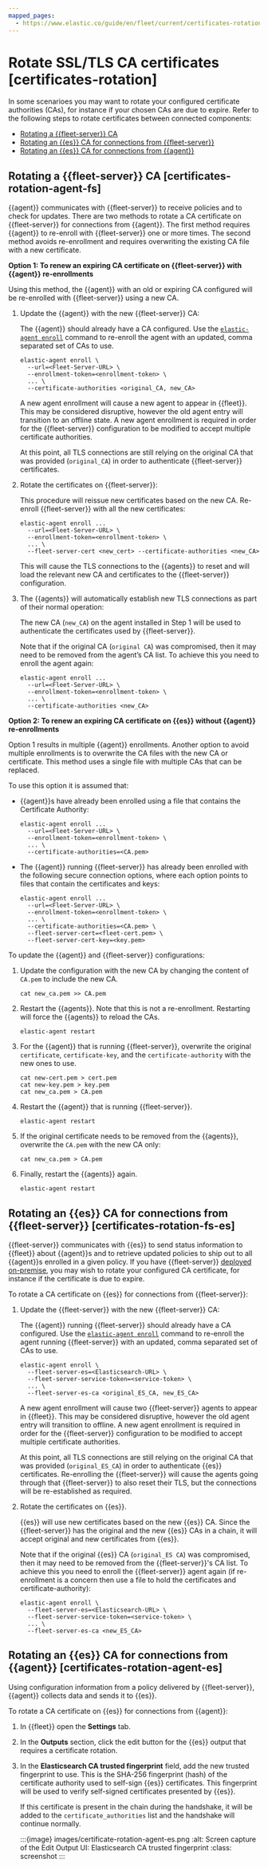 ```yaml
---
mapped_pages:
  - https://www.elastic.co/guide/en/fleet/current/certificates-rotation.html
---
```


# Rotate SSL/TLS CA certificates [certificates-rotation]

In some scenarioes you may want to rotate your configured certificate authorities (CAs), for instance if your chosen CAs are due to expire. Refer to the following steps to rotate certificates between connected components:

* [Rotating a {{fleet-server}} CA](#certificates-rotation-agent-fs)
* [Rotating an {{es}} CA for connections from {{fleet-server}}](#certificates-rotation-fs-es)
* [Rotating an {{es}} CA for connections from {{agent}}](#certificates-rotation-agent-es)


## Rotating a {{fleet-server}} CA [certificates-rotation-agent-fs]

{{agent}} communicates with {{fleet-server}} to receive policies and to check for updates. There are two methods to rotate a CA certificate on {{fleet-server}} for connections from {{agent}}. The first method requires {{agent}} to re-enroll with {{fleet-server}} one or more times. The second method avoids re-enrollment and requires overwriting the existing CA file with a new certificate.

**Option 1: To renew an expiring CA certificate on {{fleet-server}} with {{agent}} re-enrollments**

Using this method, the {{agent}} with an old or expiring CA configured will be re-enrolled with {{fleet-server}} using a new CA.

1. Update the {{agent}} with the new {{fleet-server}} CA:

    The {{agent}} should already have a CA configured. Use the [`elastic-agent enroll`](/reference/ingestion-tools/fleet/agent-command-reference.md#elastic-agent-enroll-command) command to re-enroll the agent with an updated, comma separated set of CAs to use.

    ```shell
    elastic-agent enroll \
      --url=<Fleet-Server-URL> \
      --enrollment-token=<enrollment-token> \
      ... \
      --certificate-authorities <original_CA, new_CA>
    ```

    A new agent enrollment will cause a new agent to appear in {{fleet}}. This may be considered disruptive, however the old agent entry will transition to an offline state. A new agent enrollment is required in order for the {{fleet-server}} configuration to be modified to accept multiple certificate authorities.

    At this point, all TLS connections are still relying on the original CA that was provided (`original_CA`) in order to authenticate {{fleet-server}} certificates.

2. Rotate the certificates on {{fleet-server}}:

    This procedure will reissue new certificates based on the new CA. Re-enroll {{fleet-server}} with all the new certificates:

    ```shell
    elastic-agent enroll ...
      --url=<Fleet-Server-URL> \
      --enrollment-token=<enrollment-token> \
      ... \
      --fleet-server-cert <new_cert> --certificate-authorities <new_CA>
    ```

    This will cause the TLS connections to the {{agents}} to reset and will load the relevant new CA and certificates to the {{fleet-server}} configuration.

3. The {{agents}} will automatically establish new TLS connections as part of their normal operation:

    The new CA (`new_CA`) on the agent installed in Step 1 will be used to authenticate the certificates used by {{fleet-server}}.

    Note that if the original CA (`original CA`) was compromised, then it may need to be removed from the agent’s CA list. To achieve this you need to enroll the agent again:

    ```shell
    elastic-agent enroll ...
      --url=<Fleet-Server-URL> \
      --enrollment-token=<enrollment-token> \
      ... \
      --certificate-authorities <new_CA>
    ```


**Option 2: To renew an expiring CA certificate on {{es}} without {{agent}} re-enrollments**

Option 1 results in multiple {{agent}} enrollments. Another option to avoid multiple enrollments is to overwrite the CA files with the new CA or certificate. This method uses a single file with multiple CAs that can be replaced.

To use this option it is assumed that:

* {{agent}}s have already been enrolled using a file that contains the Certificate Authority:

    ```shell
    elastic-agent enroll ...
      --url=<Fleet-Server-URL> \
      --enrollment-token=<enrollment-token> \
      ... \
      --certificate-authorities=<CA.pem>
    ```

* The {{agent}} running {{fleet-server}} has already been enrolled with the following secure connection options, where each option points to files that contain the certificates and keys:

    ```shell
    elastic-agent enroll ...
      --url=<Fleet-Server-URL> \
      --enrollment-token=<enrollment-token> \
      ... \
      --certificate-authorities=<CA.pem> \
      --fleet-server-cert=<fleet-cert.pem> \
      --fleet-server-cert-key=<key.pem>
    ```


To update the {{agent}} and {{fleet-server}} configurations:

1. Update the configuration with the new CA by changing the content of `CA.pem` to include the new CA.

    ```shell
    cat new_ca.pem >> CA.pem
    ```

2. Restart the {{agents}}. Note that this is not a re-enrollment. Restarting will force the {{agents}} to reload the CAs.

    ```shell
    elastic-agent restart
    ```

3. For the {{agent}} that is running {{fleet-server}}, overwrite the original `certificate`, `certificate-key`, and the `certificate-authority` with the new ones to use.

    ```shell
    cat new-cert.pem > cert.pem
    cat new-key.pem > key.pem
    cat new_ca.pem > CA.pem
    ```

4. Restart the {{agent}} that is running {{fleet-server}}.

    ```shell
    elastic-agent restart
    ```

5. If the original certificate needs to be removed from the {{agents}}, overwrite the `CA.pem` with the new CA only:

    ```shell
    cat new_ca.pem > CA.pem
    ```

6. Finally, restart the {{agents}} again.

    ```shell
    elastic-agent restart
    ```



## Rotating an {{es}} CA for connections from {{fleet-server}} [certificates-rotation-fs-es]

{{fleet-server}} communicates with {{es}} to send status information to {{fleet}} about {{agent}}s and to retrieve updated policies to ship out to all {{agent}}s enrolled in a given policy. If you have {{fleet-server}}  [deployed on-premise](/reference/ingestion-tools/fleet/deployment-models.md), you may wish to rotate your configured CA certificate, for instance if the certificate is due to expire.

To rotate a CA certificate on {{es}} for connections from {{fleet-server}}:

1. Update the {{fleet-server}} with the new {{fleet-server}} CA:

    The {{agent}} running {{fleet-server}} should already have a CA configured. Use the [`elastic-agent enroll`](/reference/ingestion-tools/fleet/agent-command-reference.md#elastic-agent-enroll-command) command to re-enroll the agent running {{fleet-server}} with an updated, comma separated set of CAs to use.

    ```shell
    elastic-agent enroll \
      --fleet-server-es=<Elasticsearch-URL> \
      --fleet-server-service-token=<service-token> \
      ... \
      --fleet-server-es-ca <original_ES_CA, new_ES_CA>
    ```

    A new agent enrollment will cause two {{fleet-server}} agents to appear in {{fleet}}. This may be considered disruptive, however the old agent entry will transition to offline. A new agent enrollment is required in order for the {{fleet-server}} configuration to be modified to accept multiple certificate authorities.

    At this point, all TLS connections are still relying on the original CA that was provided (`original_ES_CA`) in order to authenticate {{es}} certificates. Re-enrolling the {{fleet-server}} will cause the agents going through that {{fleet-server}} to also reset their TLS, but the connections will be re-established as required.

2. Rotate the certificates on {{es}}.

    {{es}} will use new certificates based on the new {{es}} CA. Since the {{fleet-server}} has the original and the new {{es}} CAs in a chain, it will accept original and new certificates from {{es}}.

    Note that if the original {{es}} CA (`original_ES CA`) was compromised, then it may need to be removed from the {{fleet-server}}'s CA list. To achieve this you need to enroll the {{fleet-server}} agent again (if re-enrollment is a concern then use a file to hold the certificates and certificate-authority):

    ```shell
    elastic-agent enroll \
      --fleet-server-es=<Elasticsearch-URL> \
      --fleet-server-service-token=<service-token> \
      ... \
      --fleet-server-es-ca <new_ES_CA>
    ```



## Rotating an {{es}} CA for connections from {{agent}} [certificates-rotation-agent-es]

Using configuration information from a policy delivered by {{fleet-server}}, {{agent}} collects data and sends it to {{es}}.

To rotate a CA certificate on {{es}} for connections from {{agent}}:

1. In {{fleet}} open the **Settings** tab.
2. In the **Outputs** section, click the edit button for the {{es}} output that requires a certificate rotation.
3. In the **Elasticsearch CA trusted fingerprint** field, add the new trusted fingerprint to use. This is the SHA-256 fingerprint (hash) of the certificate authority used to self-sign {{es}} certificates. This fingerprint will be used to verify self-signed certificates presented by {{es}}.

    If this certificate is present in the chain during the handshake, it will be added to the `certificate_authorities` list and the handshake will continue normally.

    :::{image} images/certificate-rotation-agent-es.png
    :alt: Screen capture of the Edit Output UI: Elasticsearch CA trusted fingerprint
    :class: screenshot
    :::
